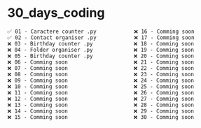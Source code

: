 # 30_days_coding 

    ✅ 01 - Caractere counter .py            ❌ 16 - Comming soon
    ✅ 02 - Contact organiser .py            ❌ 17 - Comming soon
    ❌ 03 - Birthday counter .py             ❌ 18 - Comming soon
    ❌ 04 - Folder organiser .py             ❌ 19 - Comming soon
    ❌ 05 - Birthday counter .py             ❌ 20 - Comming soon
    ❌ 06 - Comming soon                     ❌ 21 - Comming soon
    ❌ 07 - Comming soon                     ❌ 22 - Comming soon
    ❌ 08 - Comming soon                     ❌ 23 - Comming soon
    ❌ 09 - Comming soon                     ❌ 24 - Comming soon
    ❌ 10 - Comming soon                     ❌ 25 - Comming soon
    ❌ 11 - Comming soon                     ❌ 26 - Comming soon
    ❌ 12 - Comming soon                     ❌ 27 - Comming soon
    ❌ 13 - Comming soon                     ❌ 28 - Comming soon
    ❌ 14 - Comming soon                     ❌ 29 - Comming soon
    ❌ 15 - Comming soon                     ❌ 30 - Comming soon
    
